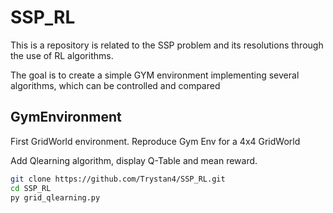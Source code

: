 # SSP_RL

This is a repository is related to the SSP problem and its resolutions through the use of RL algorithms.

The goal is to create a simple GYM environment implementing several algorithms, which can be controlled and compared


## GymEnvironment

First GridWorld environment. Reproduce Gym Env for a 4x4 GridWorld

Add Qlearning algorithm, display Q-Table and mean reward.

```Bash
git clone https://github.com/Trystan4/SSP_RL.git
cd SSP_RL
py grid_qlearning.py
```
